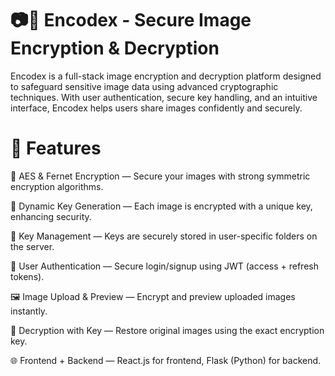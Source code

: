 # 📷🔐 Encodex - Secure Image Encryption & Decryption
Encodex is a full-stack image encryption and decryption platform designed to safeguard sensitive image data using advanced cryptographic techniques. With user authentication, secure key handling, and an intuitive interface, Encodex helps users share images confidently and securely.

# 🚀 Features
🔐 AES & Fernet Encryption — Secure your images with strong symmetric encryption algorithms.

🔑 Dynamic Key Generation — Each image is encrypted with a unique key, enhancing security.

🧾 Key Management — Keys are securely stored in user-specific folders on the server.

👤 User Authentication — Secure login/signup using JWT (access + refresh tokens).

🖼️ Image Upload & Preview — Encrypt and preview uploaded images instantly.

🔄 Decryption with Key — Restore original images using the exact encryption key.

🌐 Frontend + Backend — React.js for frontend, Flask (Python) for backend.

